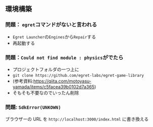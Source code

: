 ## 環境構築

### 問題： `egret`コマンドがないと言われる

- `Egret Launcher`の`Engines`から`Repair`する
- 再起動する

### 問題：`Could not find module : physics`がでたら

- プロジェクトフォルダの一つ上に
- `git clone https://github.com/egret-labs/egret-game-library`
- (参考資料:https://qiita.com/motoyasu-yamada/items/c5facea39b0102d7a365)
- そもそも不要なのでいったん削除

### 問題: `SdkError(UNKOWN)`

ブラウザーの URL を `http://localhost:3000/index.html` に書き換える
